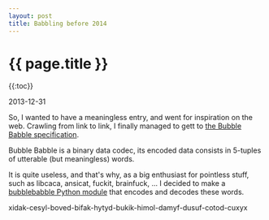 ```yaml
---
layout: post
title: Babbling before 2014
---
```


{{ page.title }}
================

{{:toc}}

<p class="meta">2013-12-31</p>

So, I wanted to have a meaningless entry, and went for inspiration on the web.
Crawling from link to link, I finally managed to gett to [the Bubble Babble specification](http://web.mit.edu/kenta/www/one/bubblebabble/spec/jrtrjwzi/draft-huima-01.txt).

Bubble Babble is a binary data codec, its encoded data consists in 5-tuples of utterable (but meaningless) words.

It is quite useless, and that's why, as a big enthusiast for pointless stuff, such as libcaca, ansicat, fuckit, brainfuck, ... I decided to make a [bubblebabble Python module](https://gitorious.org/python-bubblebabble/python-bubblebabble) that encodes and decodes these words.

xidak-cesyl-boved-bifak-hytyd-bukik-himol-damyf-dusuf-cotod-cuxyx


